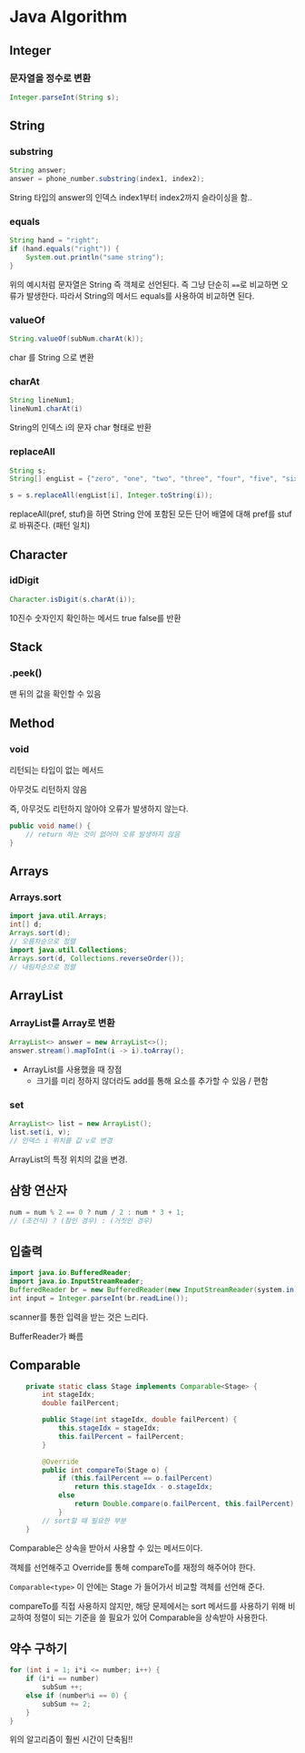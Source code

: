 # Java Algorithm

## Integer

### 문자열을 정수로 변환

```java
Integer.parseInt(String s);
```



## String

### substring

```java
String answer;
answer = phone_number.substring(index1, index2);
```

String 타입의 answer의 인덱스 index1부터 index2까지 슬라이싱을 함..

### equals

```java
String hand = "right";
if (hand.equals("right")) {
    System.out.println("same string");
}
```

위의 예시처럼 문자열은 String 즉 객체로 선언된다. 즉 그냥 단순히 `==`로 비교하면 오류가 발생한다. 따라서 String의 메서드 equals를 사용하여 비교하면 된다.



### valueOf

```java
String.valueOf(subNum.charAt(k));
```

char 를 String 으로 변환



### charAt

```java
String lineNum1;
lineNum1.charAt(i)
```

String의 인덱스 i의 문자 char 형태로 반환



### replaceAll

```java
String s;
String[] engList = {"zero", "one", "two", "three", "four", "five", "six", "seven", "eight", "nine"};

s = s.replaceAll(engList[i], Integer.toString(i));
```

replaceAll(pref, stuf)을 하면 String 안에 포함된 모든 단어 배열에 대해 pref를 stuf로 바꿔준다. (패턴 일치)



## Character

### idDigit 

```java
Character.isDigit(s.charAt(i));
```

10진수 숫자인지 확인하는 메서드 true false를 반환



## Stack

### .peek()

맨 뒤의 값을 확인할 수 있음







## Method

### void

리턴되는 타입이 없는 메서드

아무것도 리턴하지 않음

즉, 아무것도 리턴하지 않아야 오류가 발생하지 않는다.

```java
public void name() {
    // return 하는 것이 없어야 오류 발생하지 않음
}
```







## Arrays

### Arrays.sort

```java
import java.util.Arrays;
int[] d;
Arrays.sort(d);
// 오름차순으로 정렬
import java.util.Collections;
Arrays.sort(d, Collections.reverseOrder());
// 내림차순으로 정렬
```



## ArrayList

### ArrayList를 Array로 변환

```java
ArrayList<> answer = new ArrayList<>();
answer.stream().mapToInt(i -> i).toArray();
```

- ArrayList를 사용했을 때 장점
  - 크기를 미리 정하지 않더라도 add를 통해 요소를 추가할 수 있음 / 편함

### set

```java
ArrayList<> list = new ArrayList();
list.set(i, v);
// 인덱스 i 위치를 값 v로 변경
```

ArrayList의 특정 위치의 값을 변경.



## 삼항 연산자

```java
num = num % 2 == 0 ? num / 2 : num * 3 + 1;
// (조건식) ? (참인 경우) : (거짓인 경우)
```



## 입출력

```java
import java.io.BufferedReader;
import java.io.InputStreamReader;
BufferedReader br = new BufferedReader(new InputStreamReader(system.in));
int input = Integer.parseInt(br.readLine());
```

scanner를 통한 입력을 받는 것은 느리다.

BufferReader가 빠름



## Comparable

```java
    private static class Stage implements Comparable<Stage> {
        int stageIdx;
        double failPercent;

        public Stage(int stageIdx, double failPercent) {
            this.stageIdx = stageIdx;
            this.failPercent = failPercent;
        }

        @Override
        public int compareTo(Stage o) {
            if (this.failPercent == o.failPercent)
                return this.stageIdx - o.stageIdx;
            else
                return Double.compare(o.failPercent, this.failPercent);
            }
        // sort할 때 필요한 부분
    }
```

Comparable은 상속을 받아서 사용할 수 있는 메서드이다.

객체를 선언해주고 Override를 통해 compareTo를 재정의 해주어야 한다.

`Comparable<type>` 이 안에는 Stage 가 들어가서 비교할 객체를 선언해 준다.

compareTo를 직접 사용하지 않지만, 해당 문제에서는 sort 메서드를 사용하기 위해 비교하여 정렬이 되는 기준을 쓸 필요가 있어 Comparable을 상속받아 사용한다.



## 약수 구하기

```java
for (int i = 1; i*i <= number; i++) {
    if (i*i == number)
        subSum ++;
    else if (number%i == 0) {
        subSum += 2;
    }
}
```

위의 알고리즘이 훨씬 시간이 단축됨!!
